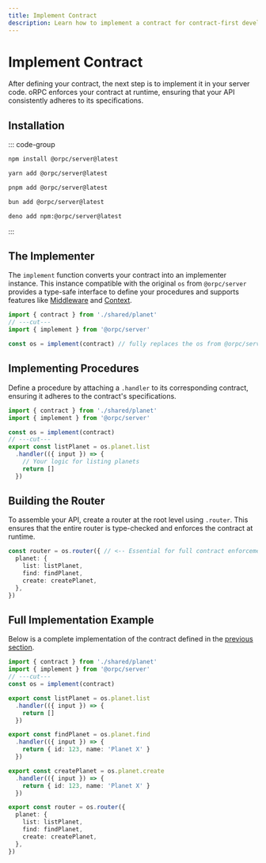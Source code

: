 ```yaml
---
title: Implement Contract
description: Learn how to implement a contract for contract-first development in oRPC
---
```


# Implement Contract

After defining your contract, the next step is to implement it in your server code. oRPC enforces your contract at runtime, ensuring that your API consistently adheres to its specifications.

## Installation

::: code-group

```sh [npm]
npm install @orpc/server@latest
```

```sh [yarn]
yarn add @orpc/server@latest
```

```sh [pnpm]
pnpm add @orpc/server@latest
```

```sh [bun]
bun add @orpc/server@latest
```

```sh [deno]
deno add npm:@orpc/server@latest
```

:::

## The Implementer

The `implement` function converts your contract into an implementer instance. This instance compatible with the original `os` from `@orpc/server` provides a type-safe interface to define your procedures and supports features like [Middleware](/docs/middleware) and [Context](/docs/context).

```ts twoslash
import { contract } from './shared/planet'
// ---cut---
import { implement } from '@orpc/server'

const os = implement(contract) // fully replaces the os from @orpc/server
```

## Implementing Procedures

Define a procedure by attaching a `.handler` to its corresponding contract, ensuring it adheres to the contract's specifications.

```ts twoslash
import { contract } from './shared/planet'
import { implement } from '@orpc/server'

const os = implement(contract)
// ---cut---
export const listPlanet = os.planet.list
  .handler(({ input }) => {
    // Your logic for listing planets
    return []
  })
```

## Building the Router

To assemble your API, create a router at the root level using `.router`. This ensures that the entire router is type-checked and enforces the contract at runtime.

```ts
const router = os.router({ // <-- Essential for full contract enforcement
  planet: {
    list: listPlanet,
    find: findPlanet,
    create: createPlanet,
  },
})
```

## Full Implementation Example

Below is a complete implementation of the contract defined in the [previous section](/docs/contract-first/define-contract).

```ts twoslash
import { contract } from './shared/planet'
import { implement } from '@orpc/server'
// ---cut---
const os = implement(contract)

export const listPlanet = os.planet.list
  .handler(({ input }) => {
    return []
  })

export const findPlanet = os.planet.find
  .handler(({ input }) => {
    return { id: 123, name: 'Planet X' }
  })

export const createPlanet = os.planet.create
  .handler(({ input }) => {
    return { id: 123, name: 'Planet X' }
  })

export const router = os.router({
  planet: {
    list: listPlanet,
    find: findPlanet,
    create: createPlanet,
  },
})
```
